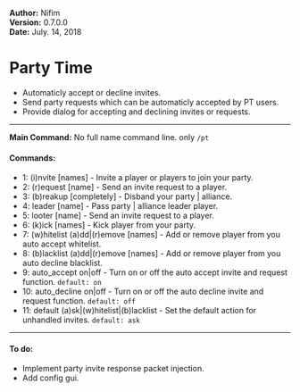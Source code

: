 **Author:** Nifim<br>
**Version:** 0.7.0.0<br>
**Date:** July. 14, 2018<br>

# Party Time #

* Automaticly accept or decline invites.
* Send party requests which can be automaticly accepted by PT users.
* Provide dialog for accepting and declining invites or requests.

----

**Main Command:** No full name command line. only `/pt`

#### Commands: ####
* 1: (i)nvite [names] - Invite a player or players to join your party.
* 2: (r)equest [name] - Send an invite request to a player.
* 3: (b)reakup [completely] - Disband your party | alliance.
* 4: leader [name] - Pass party | alliance leader player.
* 5: looter [name] - Send an invite request to a player.
* 6: (k)ick [names] - Kick player from your party.
* 7: (w)hitelist (a)dd|(r)emove [names] - Add or remove player from you auto accept whitelist.
* 8: (b)lacklist (a)dd|(r)emove [names] - Add or remove player from you auto decline blacklist.
* 9: auto_accept on|off - Turn on or off the auto accept invite and request function. `default: on`
* 10: auto_decline on|off - Turn on or off the auto decline invite and request function. `default: off`
* 11: default (a)sk|(w)hitelist|(b)lacklist - Set the default action for unhandled invites. `default: ask`

----

#### To do: ####
* Implement party invite response packet injection.
* Add config gui.
